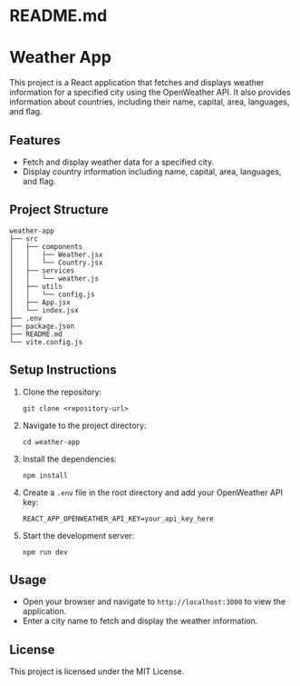 # README.md

# Weather App

This project is a React application that fetches and displays weather information for a specified city using the OpenWeather API. It also provides information about countries, including their name, capital, area, languages, and flag.

## Features

- Fetch and display weather data for a specified city.
- Display country information including name, capital, area, languages, and flag.

## Project Structure

```
weather-app
├── src
│   ├── components
│   │   ├── Weather.jsx
│   │   └── Country.jsx
│   ├── services
│   │   └── weather.js
│   ├── utils
│   │   └── config.js
│   ├── App.jsx
│   └── index.jsx
├── .env
├── package.json
├── README.md
└── vite.config.js
```

## Setup Instructions

1. Clone the repository:
   ```
   git clone <repository-url>
   ```

2. Navigate to the project directory:
   ```
   cd weather-app
   ```

3. Install the dependencies:
   ```
   npm install
   ```

4. Create a `.env` file in the root directory and add your OpenWeather API key:
   ```
   REACT_APP_OPENWEATHER_API_KEY=your_api_key_here
   ```

5. Start the development server:
   ```
   npm run dev
   ```

## Usage

- Open your browser and navigate to `http://localhost:3000` to view the application.
- Enter a city name to fetch and display the weather information.

## License

This project is licensed under the MIT License.